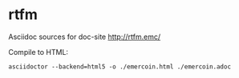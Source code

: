 # rtfm
Asciidoc sources for doc-site http://rtfm.emc/

Compile to HTML:
```
asciidoctor --backend=html5 -o ./emercoin.html ./emercoin.adoc
```